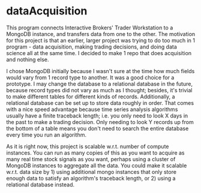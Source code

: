 # dataAcquisition

This program connects Interactive Brokers' Trader Workstation to a MongoDB instance, and transfers data from one to the other. The motivation for this project is that an earlier, larger project was trying to do too much in 1 program - data acquisition, making trading decisions, and doing data science all at the same time. I decided to make 1 repo that does acquisition and nothing else. 

I chose MongoDB initially because I wasn't sure at the time how much fields would vary from 1 record type to another. It was a good choice for a prototype. I may change the database to a relational database in the future, because record types did not vary as much as I thought; besides, it's trivial to make different tables for different kinds of records. Additionally, a relational database can be set up to store data roughly in order. That comes with a nice speed advantage because time series analysis algorithms usually have a finite traceback length; i.e. you only need to look X days in the past to make a trading decision. Only needing to look Y records up from the bottom of a table means you don't need to search the entire database every time you run an algorithm. 

As it is right now, this project is scalable w.r.t. number of compute instances. You can run as many copies of this as you want to acquire as many real time stock signals as you want, perhaps using a cluster of MongoDB instances to aggregate all the data. You could make it scalable w.r.t. data size by 1) using additional mongo instances that only store enough data to satisfy an algorithm's traceback length, or 2) using a relational database instead. 
